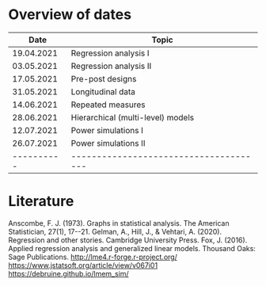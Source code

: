 # Overview of dates

| Date       | Topic                                  |
| ---------- | -------------------------------------- |
| 19.04.2021 | Regression analysis I                  |
| 03.05.2021 | Regression analysis II                 |
| 17.05.2021 | Pre-post designs                       |
| 31.05.2021 | Longitudinal data                      |
| 14.06.2021 | Repeated measures                      |
| 28.06.2021 | Hierarchical (multi-level) models      |
| 12.07.2021 | Power simulations I                    |
| 26.07.2021 | Power simulations II                   |
| ---------- | -------------------------------------- |

# Literature

Anscombe, F. J. (1973). Graphs in statistical analysis. The American
Statistician, 27(1), 17--21.
Gelman, A., Hill, J., & Vehtari, A. (2020). Regression and other stories.
Cambridge University Press.
Fox, J. (2016). Applied regression analysis and generalized linear
models. Thousand Oaks: Sage Publications.
http://lme4.r-forge.r-project.org/
https://www.jstatsoft.org/article/view/v067i01
https://debruine.github.io/lmem_sim/

